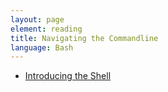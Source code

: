 ```yaml
---
layout: page
element: reading
title: Navigating the Commandline
language: Bash
---
```




- [Introducing the Shell](http://swcarpentry.github.io/shell-novice/01-intro/)
